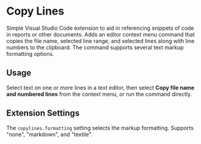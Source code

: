 # Copy Lines

Simple Visual Studio Code extension to aid in referencing snippets of code in reports or other documents. Adds an editor context menu command that copies the file name, selected line range, and selected lines along with line numbers to the clipboard. The command supports several text markup formatting options. 

## Usage

Select text on one or more lines in a text editor, then select **Copy file name and numbered lines** from the context menu, or run the command directly.

## Extension Settings

The `copylines.formatting` setting selects the markup formatting. Supports "none", "markdown", and "textile".
